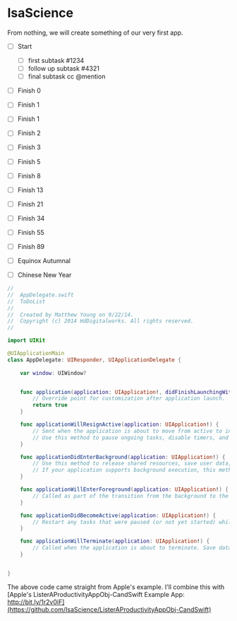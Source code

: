 IsaScience
==========

From nothing, we will create something of our very first app.


- [ ] Start
  - [ ] first subtask #1234
  - [ ] follow up subtask #4321
  - [ ] final subtask cc @mention
- [ ] Finish 0
- [ ] Finish 1
- [ ] Finish 1
- [ ] Finish 2
- [ ] Finish 3
- [ ] Finish 5
- [ ] Finish 8
- [ ] Finish 13
- [ ] Finish 21
- [ ] Finish 34
- [ ] Finish 55
- [ ] Finish 89
- [ ] Equinox Autumnal
- [ ] Chinese New Year


```swift
//
//  AppDelegate.swift
//  ToDoList
//
//  Created by Matthew Young on 9/22/14.
//  Copyright (c) 2014 HdDigitalworks. All rights reserved.
//

import UIKit

@UIApplicationMain
class AppDelegate: UIResponder, UIApplicationDelegate {
                            
    var window: UIWindow?


    func application(application: UIApplication!, didFinishLaunchingWithOptions launchOptions: NSDictionary!) -> Bool {
        // Override point for customization after application launch.
        return true
    }

    func applicationWillResignActive(application: UIApplication!) {
        // Sent when the application is about to move from active to inactive state. This can occur for certain types of temporary interruptions (such as an incoming phone call or SMS message) or when the user quits the application and it begins the transition to the background state.
        // Use this method to pause ongoing tasks, disable timers, and throttle down OpenGL ES frame rates. Games should use this method to pause the game.
    }

    func applicationDidEnterBackground(application: UIApplication!) {
        // Use this method to release shared resources, save user data, invalidate timers, and store enough application state information to restore your application to its current state in case it is terminated later.
        // If your application supports background execution, this method is called instead of applicationWillTerminate: when the user quits.
    }

    func applicationWillEnterForeground(application: UIApplication!) {
        // Called as part of the transition from the background to the inactive state; here you can undo many of the changes made on entering the background.
    }

    func applicationDidBecomeActive(application: UIApplication!) {
        // Restart any tasks that were paused (or not yet started) while the application was inactive. If the application was previously in the background, optionally refresh the user interface.
    }

    func applicationWillTerminate(application: UIApplication!) {
        // Called when the application is about to terminate. Save data if appropriate. See also applicationDidEnterBackground:.
    }


}
```

The above code came straight from Apple's example. I'll combine this with [Apple's ListerAProductivityAppObj-CandSwift Example App: http://bit.ly/1r2v0iF](https://github.com/IsaScience/ListerAProductivityAppObj-CandSwift)
